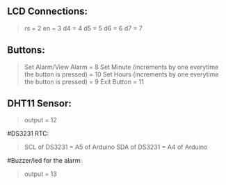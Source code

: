 ## LCD Connections:
>rs = 2
>en = 3
>d4 = 4
>d5 = 5
>d6 = 6
>d7 = 7

## Buttons:
>Set Alarm/View Alarm = 8
>Set Minute (increments by one everytime the button is pressed) = 10
>Set Hours (increments by one everytime the button is pressed) = 9
>Exit Button = 11

## DHT11 Sensor:
>output = 12

#DS3231 RTC:
>SCL of DS3231 = A5 of Arduino
>SDA of DS3231 = A4 of Arduino

#Buzzer/led for the alarm:
>output = 13

